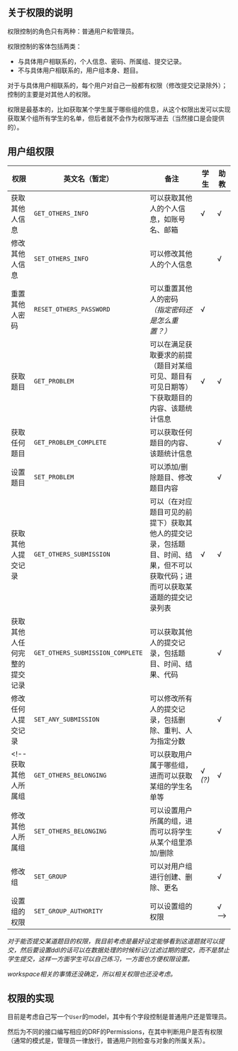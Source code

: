 <!-- ## 默认的用户组

带权限的用户组：学生（普通用户），助教，老师
老师设置助教，助教管理学生

不带权限的用户组：用于统计/批改的学生分组

超级管理员不算用户组，通过后台操作进行管理，比如可以设置老师账号 -->

## 关于权限的说明

权限控制的角色只有两种：普通用户和管理员。

权限控制的客体包括两类：
- 与具体用户相联系的，个人信息、密码、所属组、提交记录。
- 不与具体用户相联系的，用户组本身、题目。

对于与具体用户相联系的，每个用户对自己一般都有权限（修改提交记录除外）；控制的主要是对其他人的权限。

<!-- 我暂时没有设置量化的权限，比如可以修改等级比自己低的而不能修改等级比自己高的，那样太复杂了…… -->

权限是最基本的，比如获取某个学生属于哪些组的信息，从这个权限出发可以实现获取某个组所有学生的名单，但后者就不会作为权限写进去（当然接口是会提供的）。

## 用户组权限

|权限 | 英文名（暂定） | 备注 | 学生 | 助教|
|--- | --- | --- | --- | --- |
|获取其他人信息 | `GET_OTHERS_INFO` | 可以获取其他人的个人信息，如账号名、邮箱 | √ | √|
|修改其他人信息 | `SET_OTHERS_INFO` | 可以修改其他人的个人信息 | | √|
|重置其他人密码 | `RESET_OTHERS_PASSWORD` | 可以重置其他人的密码 *（指定密码还是怎么重置？）* | √|
|获取题目 | `GET_PROBLEM` | 可以在满足获取要求的前提（题目对某组可见、题目有可见日期等）下获取题目的内容、该题统计信息 | √ | √|
|获取任何题目 | `GET_PROBLEM_COMPLETE` | 可以获取任何题目的内容、该题统计信息 | | √|
|设置题目 | `SET_PROBLEM` | 可以添加/删除题目、修改题目内容 | | √|
|获取其他人提交记录 | `GET_OTHERS_SUBMISSION` | 可以（在对应题目可见的前提下）获取其他人的提交记录，包括题目、时间、结果，但不可以获取代码；进而可以获取某道题的提交记录列表 | √ | √|
|获取其他人任何完整的提交记录 | `GET_OTHERS_SUBMISSION_COMPLETE` | 可以获取其他人的提交记录，包括题目、时间、结果、代码 | | √|
|修改任何人提交记录 | `SET_ANY_SUBMISSION` | 可以修改所有人的提交记录，包括删除、重判、人为指定分数 | | √|
|<!-- 获取其他人所属组 | `GET_OTHERS_BELONGING` | 可以获取用户属于哪些组，进而可以获取某组的学生名单等 | √ *(?)* | √|
|修改其他人所属组 | `SET_OTHERS_BELONGING` | 可以设置用户所属的组，进而可以将学生从某个组里添加/删除 | | √|
|修改组 | `SET_GROUP` | 可以对用户组进行创建、删除、更名 | | √|
|设置组的权限 | `SET_GROUP_AUTHORITY` | 可以设置组的权限 | | √ -->|

*对于能否提交某道题目的权限，我目前考虑是最好设定能够看到这道题就可以提交，然后要设置ddl的话可以在数据处理的时候标记/过滤过期的提交，而不是禁止学生提交，这样一方面学生可以自己练习，一方面也方便权限设置。*

*workspace相关的事情还没确定，所以相关权限也还没考虑。*

<!-- ## 权限管理流程

我也考虑了用户如何通过前端与管理系统交互，这些内容可能整理之后会写进用户故事里。

### 用户组管理流程

首先自带三个基本组：普通用户、助教、老师。这三个组的权限默认设置好。（是否需要限定这三个组不可更改？）

超级管理员在后台添加老师的账号，老师可以通过前端登录并打开前端的管理界面。
老师自带修改所属组权限，可以添加助教的账号。

学生自行注册，并且自带学生权限。

老师/助教在前端管理界面可以查看所有用户的列表，列表包含了学生的信息。
列表可以过滤用户组，从而可以获得某个组的学生列表。

老师/助教也可以查看有哪些用户组，然后助教可以新建不带权限的用户组，通过导入功能（[可以参考这个文档所提到的内容](../research/对于OnlineJudge用户管理的调研.md)）将学生导入用户组。
*（这里有细节问题，加入用户组是否要要求学生已经建好账号还是可以导入的同时创建账号？）*

老师/助教也可以回到所有用户列表，并在这里过滤用户组，从而得到每个用户组的学生名单，然后对单个学生进行操作。

*（是否要再添加复杂的功能，例如批量操作？这些应该属于前端的事情，可能需要讨论）*

### 题目与提交管理流程

老师/助教都可以新建或是修改题目，这会在题目界面中完成。

然后学生（满足题目可见性条件后）可以看见题目，从而可以提交；学生可以查看自己提交的详细记录，也可以查看某道题的所有提交的粗略记录，老师/助教也可以查看每个学生的详细提交。
题目会有一些自带的统计信息，比如有多少人通过、通过/不通过提交占比等等，这些信息不涉及个人，对所有能看到这题的用户都开放。

老师/助教可以在题目界面获取每道题的具体统计列表，包括每个这题的所有提交，点进去也可以看到这个提交的详细信息。
老师/助教也可以查看这道题的按用户统计列表，每个用户显示最高分的提交项，然后附上用户的其他信息（包括用户组），所以可以按照用户组查看每个学生的分数。

出现特殊情况时，老师/助教可以对学生的提交进行删除、重判、人为指定分数。

*（是否要在前端管理界面同样提供这样的功能，而不是在题目界面去看？是否要提供导出用户分数？）* -->

## 权限的实现

目前是考虑自己写一个`User`的model，其中有个字段控制是普通用户还是管理员。

然后为不同的接口编写相应的DRF的Permissions，在其中判断用户是否有权限（通常的模式是，管理员一律放行，普通用户则检查与对象的所属关系）。
